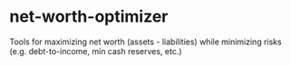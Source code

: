 # net-worth-optimizer
Tools for maximizing net worth (assets - liabilities) while minimizing risks (e.g. debt-to-income, min cash reserves, etc.)
